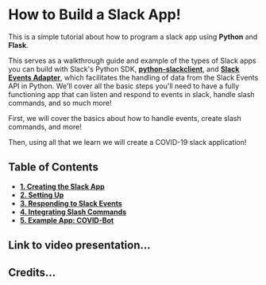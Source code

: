 # How to Build a Slack App!
This is a simple tutorial about how to program a slack app using **Python** and **Flask**. 

This serves as a walkthrough guide and example of the types of Slack apps you can build with Slack's Python SDK, [**python-slackclient**](https://github.com/slackapi/python-slackclient), and [**Slack Events Adapter**](https://github.com/slackapi/python-slack-events-api), which facilitates the handling of data from the Slack Events API in Python. We'll cover all the basic steps you'll need to have a fully functioning app that can listen and respond to events in slack, handle slash commands, and so much more!

First, we will cover the basics about how to handle events, create slash commands, and more!

Then, using all that we learn we will create a COVID-19 slack application!

## Table of Contents
- **[1. Creating the Slack App](1-create-slack-app.md)**
- **[2. Setting Up](2-setting-up.md)**
- **[3. Responding to Slack Events](3-responding-events.md)**
- **[4. Integrating Slash Commands](4-slash-commands.md)**
- **[5. Example App: COVID-Bot](5-covid-bot.md)**

## Link to video presentation... 
## Credits... 
